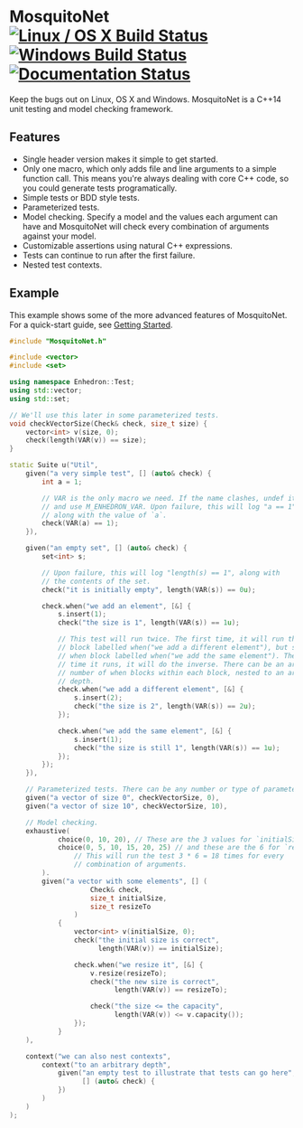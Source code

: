 # MosquitoNet [![Linux / OS X Build Status](https://img.shields.io/travis/simon-bourne/Enhedron/master.svg?label=Linux%20/%20OS%20X%20build)](https://travis-ci.org/simon-bourne/Enhedron) [![Windows Build Status](https://img.shields.io/appveyor/ci/simon-bourne/enhedron/master.svg?label=Windows%20build)](https://ci.appveyor.com/project/simon-bourne/enhedron) [![Documentation Status](https://readthedocs.org/projects/mosquitonet/badge/?version=latest)](http://mosquitonet.readthedocs.org/en/latest/?badge=latest)

Keep the bugs out on Linux, OS X and Windows. MosquitoNet is a C++14 unit testing and model checking framework.

## Features

  * Single header version makes it simple to get started.
  * Only one macro, which only adds file and line arguments to a simple function call. This means you're always dealing
    with core C++ code, so you could generate tests programatically.
  * Simple tests or BDD style tests.
  * Parameterized tests.
  * Model checking. Specify a model and the values each argument can have and MosquitoNet will check every combination
    of arguments against your model.
  * Customizable assertions using natural C++ expressions.
  * Tests can continue to run after the first failure.
  * Nested test contexts.

## Example

This example shows some of the more advanced features of MosquitoNet. For a quick-start guide, see
[Getting Started](https://mosquitonet.readthedocs.org/en/latest/gettingStarted.html).

```C++
#include "MosquitoNet.h"

#include <vector>
#include <set>

using namespace Enhedron::Test;
using std::vector;
using std::set;

// We'll use this later in some parameterized tests.
void checkVectorSize(Check& check, size_t size) {
    vector<int> v(size, 0);
    check(length(VAR(v)) == size);
}

static Suite u("Util",
    given("a very simple test", [] (auto& check) {
        int a = 1;

        // VAR is the only macro we need. If the name clashes, undef it
        // and use M_ENHEDRON_VAR. Upon failure, this will log "a == 1",
        // along with the value of `a`.
        check(VAR(a) == 1);
    }),

    given("an empty set", [] (auto& check) {
        set<int> s;

        // Upon failure, this will log "length(s) == 1", along with
        // the contents of the set.
        check("it is initially empty", length(VAR(s)) == 0u);

        check.when("we add an element", [&] {
            s.insert(1);
            check("the size is 1", length(VAR(s)) == 1u);

            // This test will run twice. The first time, it will run the when
            // block labelled when("we add a different element"), but skip the
            // when block labelled when("we add the same element"). The second
            // time it runs, it will do the inverse. There can be an arbitrary
            // number of when blocks within each block, nested to an arbitrary
            // depth.
            check.when("we add a different element", [&] {
                s.insert(2);
                check("the size is 2", length(VAR(s)) == 2u);
            });

            check.when("we add the same element", [&] {
                s.insert(1);
                check("the size is still 1", length(VAR(s)) == 1u);
            });
        });
    }),

    // Parameterized tests. There can be any number or type of parameters.
    given("a vector of size 0", checkVectorSize, 0),
    given("a vector of size 10", checkVectorSize, 10),

    // Model checking.
    exhaustive(
            choice(0, 10, 20), // These are the 3 values for `initialSize`.
            choice(0, 5, 10, 15, 20, 25) // and these are the 6 for `resizeTo`.
                // This will run the test 3 * 6 = 18 times for every
                // combination of arguments.
        ).
        given("a vector with some elements", [] (
                    Check& check,
                    size_t initialSize,
                    size_t resizeTo
                )
            {
                vector<int> v(initialSize, 0);
                check("the initial size is correct",
                      length(VAR(v)) == initialSize);

                check.when("we resize it", [&] {
                    v.resize(resizeTo);
                    check("the new size is correct",
                          length(VAR(v)) == resizeTo);

                    check("the size <= the capacity",
                          length(VAR(v)) <= v.capacity());
                });
            }
    ),

    context("we can also nest contexts",
        context("to an arbitrary depth",
            given("an empty test to illustrate that tests can go here",
                  [] (auto& check) {
            })
        )
    )
);

```
  